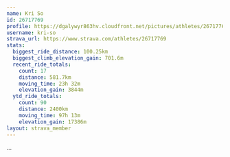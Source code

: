 ```yaml
---
name: Kri So
id: 26717769
profile: https://dgalywyr863hv.cloudfront.net/pictures/athletes/26717769/7761026/13/large.jpg
username: kri-so
strava_url: https://www.strava.com/athletes/26717769
stats:
  biggest_ride_distance: 100.25km
  biggest_climb_elevation_gain: 701.6m
  recent_ride_totals:
    count: 17
    distance: 581.7km
    moving_time: 23h 32m
    elevation_gain: 3844m
  ytd_ride_totals:
    count: 90
    distance: 2400km
    moving_time: 97h 13m
    elevation_gain: 17386m
layout: strava_member
--- 
```

...
